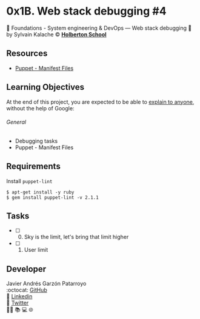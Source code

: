 # 0x1B. Web stack debugging #4
:open_file_folder:
Foundations - System engineering & DevOps ― Web stack debugging
:bust_in_silhouette:
by Sylvain Kalache
:copyright:
**[Holberton School](https://www.holbertonschool.com/)**

## Resources
* [Puppet - Manifest Files](https://www.tutorialspoint.com/puppet/puppet_manifest_files.htm)

## Learning Objectives
At the end of this project, you are expected to be able to [explain to anyone](https://fs.blog/2012/04/feynman-technique/), without the help of Google:
###### General
* Debugging tasks
* Puppet - Manifest Files

## Requirements
Install ```puppet-lint```
```
$ apt-get install -y ruby
$ gem install puppet-lint -v 2.1.1
```

## Tasks
* [ ] 0. Sky is the limit, let's bring that limit higher
* [ ] 1. User limit

## Developer
Javier Andrés Garzón Patarroyo  
:octocat: [GitHub](https://github.com/javierandresgp/)  
:link: [Linkedin](https://www.linkedin.com/in/javierandresgp/)  
:link: [Twitter](https://twitter.com/javierandresgp0)  
:man_technologist: :books: :computer: :globe_with_meridians:
